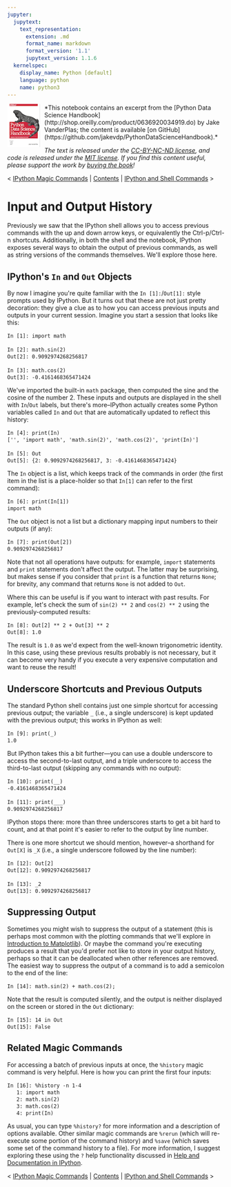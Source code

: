 ```yaml
---
jupyter:
  jupytext:
    text_representation:
      extension: .md
      format_name: markdown
      format_version: '1.1'
      jupytext_version: 1.1.6
  kernelspec:
    display_name: Python [default]
    language: python
    name: python3
---
```


<!--BOOK_INFORMATION-->
<img align="left" style="padding-right:10px;" src="figures/PDSH-cover-small.png">
*This notebook contains an excerpt from the [Python Data Science Handbook](http://shop.oreilly.com/product/0636920034919.do) by Jake VanderPlas; the content is available [on GitHub](https://github.com/jakevdp/PythonDataScienceHandbook).*

*The text is released under the [CC-BY-NC-ND license](https://creativecommons.org/licenses/by-nc-nd/3.0/us/legalcode), and code is released under the [MIT license](https://opensource.org/licenses/MIT). If you find this content useful, please support the work by [buying the book](http://shop.oreilly.com/product/0636920034919.do)!*


<!--NAVIGATION-->
< [IPython Magic Commands](01.03-Magic-Commands.ipynb) | [Contents](Index.ipynb) | [IPython and Shell Commands](01.05-IPython-And-Shell-Commands.ipynb) >


# Input and Output History

Previously we saw that the IPython shell allows you to access previous commands with the up and down arrow keys, or equivalently the Ctrl-p/Ctrl-n shortcuts.
Additionally, in both the shell and the notebook, IPython exposes several ways to obtain the output of previous commands, as well as string versions of the commands themselves.
We'll explore those here.

<!-- #region -->
## IPython's ``In`` and ``Out`` Objects

By now I imagine you're quite familiar with the ``In [1]:``/``Out[1]:`` style prompts used by IPython.
But it turns out that these are not just pretty decoration: they give a clue as to how you can access previous inputs and outputs in your current session.
Imagine you start a session that looks like this:

```ipython
In [1]: import math

In [2]: math.sin(2)
Out[2]: 0.9092974268256817

In [3]: math.cos(2)
Out[3]: -0.4161468365471424
```
<!-- #endregion -->

<!-- #region -->
We've imported the built-in ``math`` package, then computed the sine and the cosine of the number 2.
These inputs and outputs are displayed in the shell with ``In``/``Out`` labels, but there's more–IPython actually creates some Python variables called ``In`` and ``Out`` that are automatically updated to reflect this history:

```ipython
In [4]: print(In)
['', 'import math', 'math.sin(2)', 'math.cos(2)', 'print(In)']

In [5]: Out
Out[5]: {2: 0.9092974268256817, 3: -0.4161468365471424}
```
<!-- #endregion -->

<!-- #region -->
The ``In`` object is a list, which keeps track of the commands in order (the first item in the list is a place-holder so that ``In[1]`` can refer to the first command):

```ipython
In [6]: print(In[1])
import math
```

The ``Out`` object is not a list but a dictionary mapping input numbers to their outputs (if any):

```ipython
In [7]: print(Out[2])
0.9092974268256817
```

Note that not all operations have outputs: for example, ``import`` statements and ``print`` statements don't affect the output.
The latter may be surprising, but makes sense if you consider that ``print`` is a function that returns ``None``; for brevity, any command that returns ``None`` is not added to ``Out``.

Where this can be useful is if you want to interact with past results.
For example, let's check the sum of ``sin(2) ** 2`` and ``cos(2) ** 2`` using the previously-computed results:

```ipython
In [8]: Out[2] ** 2 + Out[3] ** 2
Out[8]: 1.0
```

The result is ``1.0`` as we'd expect from the well-known trigonometric identity.
In this case, using these previous results probably is not necessary, but it can become very handy if you execute a very expensive computation and want to reuse the result!
<!-- #endregion -->

<!-- #region -->
## Underscore Shortcuts and Previous Outputs

The standard Python shell contains just one simple shortcut for accessing previous output; the variable ``_`` (i.e., a single underscore) is kept updated with the previous output; this works in IPython as well:

```ipython
In [9]: print(_)
1.0
```

But IPython takes this a bit further—you can use a double underscore to access the second-to-last output, and a triple underscore to access the third-to-last output (skipping any commands with no output):

```ipython
In [10]: print(__)
-0.4161468365471424

In [11]: print(___)
0.9092974268256817
```

IPython stops there: more than three underscores starts to get a bit hard to count, and at that point it's easier to refer to the output by line number.

There is one more shortcut we should mention, however–a shorthand for ``Out[X]`` is ``_X`` (i.e., a single underscore followed by the line number):

```ipython
In [12]: Out[2]
Out[12]: 0.9092974268256817

In [13]: _2
Out[13]: 0.9092974268256817
```
<!-- #endregion -->

<!-- #region -->
## Suppressing Output
Sometimes you might wish to suppress the output of a statement (this is perhaps most common with the plotting commands that we'll explore in [Introduction to Matplotlib](04.00-Introduction-To-Matplotlib.ipynb)).
Or maybe the command you're executing produces a result that you'd prefer not like to store in your output history, perhaps so that it can be deallocated when other references are removed.
The easiest way to suppress the output of a command is to add a semicolon to the end of the line:

```ipython
In [14]: math.sin(2) + math.cos(2);
```

Note that the result is computed silently, and the output is neither displayed on the screen or stored in the ``Out`` dictionary:

```ipython
In [15]: 14 in Out
Out[15]: False
```
<!-- #endregion -->

<!-- #region -->
## Related Magic Commands
For accessing a batch of previous inputs at once, the ``%history`` magic command is very helpful.
Here is how you can print the first four inputs:

```ipython
In [16]: %history -n 1-4
   1: import math
   2: math.sin(2)
   3: math.cos(2)
   4: print(In)
```

As usual, you can type ``%history?`` for more information and a description of options available.
Other similar magic commands are ``%rerun`` (which will re-execute some portion of the command history) and ``%save`` (which saves some set of the command history to a file).
For more information, I suggest exploring these using the ``?`` help functionality discussed in [Help and Documentation in IPython](01.01-Help-And-Documentation.ipynb).
<!-- #endregion -->

<!--NAVIGATION-->
< [IPython Magic Commands](01.03-Magic-Commands.ipynb) | [Contents](Index.ipynb) | [IPython and Shell Commands](01.05-IPython-And-Shell-Commands.ipynb) >
